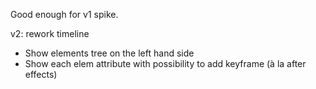 Good enough for v1 spike.

v2: rework timeline
- Show elements tree on the left hand side
- Show each elem attribute with possibility to add keyframe (à la after effects)